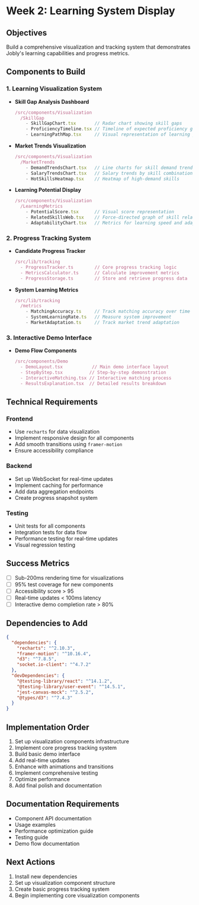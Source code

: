 # Week 2: Learning System Display

## Objectives
Build a comprehensive visualization and tracking system that demonstrates Jobly's learning capabilities and progress metrics.

## Components to Build

### 1. Learning Visualization System
- **Skill Gap Analysis Dashboard**
  ```typescript
  /src/components/Visualization
    /SkillGap
      - SkillGapChart.tsx       // Radar chart showing skill gaps
      - ProficiencyTimeline.tsx // Timeline of expected proficiency growth
      - LearningPathMap.tsx     // Visual representation of learning journey
  ```
  
- **Market Trends Visualization**
  ```typescript
  /src/components/Visualization
    /MarketTrends
      - DemandTrendsChart.tsx   // Line charts for skill demand trends
      - SalaryTrendsChart.tsx   // Salary trends by skill combinations
      - HotSkillsHeatmap.tsx    // Heatmap of high-demand skills
  ```

- **Learning Potential Display**
  ```typescript
  /src/components/Visualization
    /LearningMetrics
      - PotentialScore.tsx      // Visual score representation
      - RelatedSkillsWeb.tsx    // Force-directed graph of skill relationships
      - AdaptabilityChart.tsx   // Metrics for learning speed and adaptability
  ```

### 2. Progress Tracking System
- **Candidate Progress Tracker**
  ```typescript
  /src/lib/tracking
    - ProgressTracker.ts        // Core progress tracking logic
    - MetricsCalculator.ts      // Calculate improvement metrics
    - ProgressStorage.ts        // Store and retrieve progress data
  ```

- **System Learning Metrics**
  ```typescript
  /src/lib/tracking
    /metrics
      - MatchingAccuracy.ts     // Track matching accuracy over time
      - SystemLearningRate.ts   // Measure system improvement
      - MarketAdaptation.ts     // Track market trend adaptation
  ```

### 3. Interactive Demo Interface
- **Demo Flow Components**
  ```typescript
  /src/components/Demo
    - DemoLayout.tsx           // Main demo interface layout
    - StepByStep.tsx          // Step-by-step demonstration
    - InteractiveMatching.tsx // Interactive matching process
    - ResultsExplanation.tsx  // Detailed results breakdown
  ```

## Technical Requirements

### Frontend
- Use `recharts` for data visualization
- Implement responsive design for all components
- Add smooth transitions using `framer-motion`
- Ensure accessibility compliance

### Backend
- Set up WebSocket for real-time updates
- Implement caching for performance
- Add data aggregation endpoints
- Create progress snapshot system

### Testing
- Unit tests for all components
- Integration tests for data flow
- Performance testing for real-time updates
- Visual regression testing

## Success Metrics
- [ ] Sub-200ms rendering time for visualizations
- [ ] 95% test coverage for new components
- [ ] Accessibility score > 95
- [ ] Real-time updates < 100ms latency
- [ ] Interactive demo completion rate > 80%

## Dependencies to Add
```json
{
  "dependencies": {
    "recharts": "^2.10.3",
    "framer-motion": "^10.16.4",
    "d3": "^7.8.5",
    "socket.io-client": "^4.7.2"
  },
  "devDependencies": {
    "@testing-library/react": "^14.1.2",
    "@testing-library/user-event": "^14.5.1",
    "jest-canvas-mock": "^2.5.2",
    "@types/d3": "^7.4.3"
  }
}
```

## Implementation Order
1. Set up visualization components infrastructure
2. Implement core progress tracking system
3. Build basic demo interface
4. Add real-time updates
5. Enhance with animations and transitions
6. Implement comprehensive testing
7. Optimize performance
8. Add final polish and documentation

## Documentation Requirements
- Component API documentation
- Usage examples
- Performance optimization guide
- Testing guide
- Demo flow documentation

## Next Actions
1. Install new dependencies
2. Set up visualization component structure
3. Create basic progress tracking system
4. Begin implementing core visualization components
